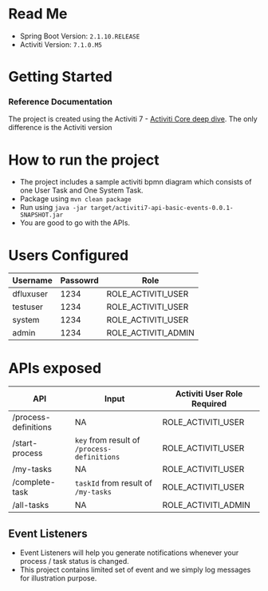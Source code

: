 # Read Me
* Spring Boot Version: `2.1.10.RELEASE`
* Activiti Version: `7.1.0.M5`

# Getting Started

### Reference Documentation
The project is created using the Activiti 7 - [Activiti Core deep dive](https://hub.alfresco.com/t5/alfresco-process-services/activiti-7-deep-dive-series-using-the-core-libraries/ba-p/288484).
The only difference is the Activiti version

# How to run the project
* The project includes a sample activiti bpmn diagram which consists of one User Task and One System Task.
* Package using `mvn clean package`
* Run using `java -jar target/activiti7-api-basic-events-0.0.1-SNAPSHOT.jar`
* You are good to go with the APIs.

# Users Configured
Username | Passowrd | Role 
--- | --- | --- 
dfluxuser|1234|ROLE_ACTIVITI_USER
testuser|1234|ROLE_ACTIVITI_USER
system|1234|ROLE_ACTIVITI_USER
admin|1234|ROLE_ACTIVITI_ADMIN 

# APIs exposed
API | Input | Activiti User Role Required
---- | ---- | ----
/process-definitions | NA | ROLE_ACTIVITI_USER
/start-process | `key` from result of `/process-definitions` | ROLE_ACTIVITI_USER
/my-tasks | NA | ROLE_ACTIVITI_USER
/complete-task | `taskId` from result of `/my-tasks` | ROLE_ACTIVITI_USER
/all-tasks | NA | ROLE_ACTIVITI_ADMIN 

## Event Listeners
* Event Listeners will help you generate notifications whenever your process / task status is changed.
* This project contains limited set of event and we simply log messages for illustration purpose.
